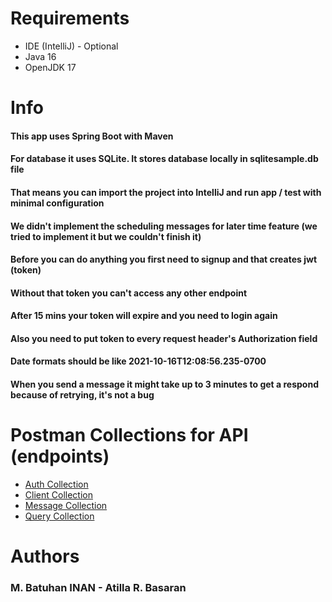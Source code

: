# Requirements
* IDE (IntelliJ) - Optional
* Java 16
* OpenJDK 17

# Info

#### This app uses Spring Boot with Maven
#### For database it uses SQLite. It stores database locally in sqlitesample.db file

#### That means you can import the project into IntelliJ and run app / test with minimal configuration

#### We didn't implement the scheduling messages for later time feature (we tried to implement it but we couldn't finish it)

#### Before you can do anything you first need to signup and that creates jwt (token)
#### Without that token you can't access any other endpoint 
#### After 15 mins your token will expire and you need to login again
#### Also you need to put token to every request header's Authorization field
#### Date formats should be like 2021-10-16T12:08:56.235-0700
#### When you send a message it might take up to 3 minutes to get a respond because of retrying, it's not a bug

# Postman Collections for API (endpoints)

* [Auth Collection](Collections/Auth.postman_collection.json)
* [Client Collection](Collections/Client.postman_collection.json)
* [Message Collection](Collections/Message.postman_collection.json)
* [Query Collection](Collections/Query.postman_collection.json)




# Authors
### M. Batuhan INAN - Atilla R. Basaran